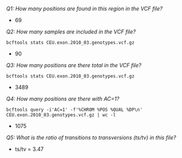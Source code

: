 *Q1: How many positions are found in this region in the VCF file?*  
 - 69


*Q2: How many samples are included in the VCF file?*  

 ```bcftools stats CEU.exon.2010_03.genotypes.vcf.gz```
- 90 

*Q3: How many positions are there total in the VCF file?*

 ```bcftools stats CEU.exon.2010_03.genotypes.vcf.gz```
- 3489 

*Q4: How many positions are there with AC=1?*

```bcftools query -i'AC=1' -f'%CHROM %POS %QUAL %DP\n' CEU.exon.2010_03.genotypes.vcf.gz | wc -l```
- 1075


*Q5: What is the ratio of transitions to transversions (ts/tv) in this file?*  

- ts/tv = 3.47